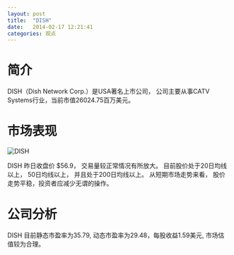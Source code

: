 ```yaml
---
layout: post
title:  "DISH"
date:   2014-02-17 12:21:41
categories: 观点
---
```


# 简介
DISH（Dish Network Corp.）是USA著名上市公司，
公司主要从事CATV Systems行业，当前市值26024.75百万美元。

# 市场表现

![DISH](http://finviz.com/chart.ashx?t=DISH&ty=c&ta=1&p=d&s=l)

DISH 昨日收盘价 $56.9，
交易量较正常情况有所放大。
目前股价处于20日均线以上，
50日均线以上，
并且处于200日均线以上。
从短期市场走势来看，
股价走势平稳，投资者应减少无谓的操作。

# 公司分析
DISH 目前静态市盈率为35.79, 动态市盈率为29.48，每股收益1.59美元,
市场估值较为合理。
